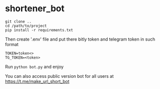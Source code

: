 # shortener_bot

```
git clone ..
cd /path/to/project
pip install -r requirements.txt
```

Then create '.env' file and put there bitly token and telegram token in such format
```
TOKEN=token<>
TG_TOKEN=<token>
```

Run `python bot.py` and enjoy 

You can also access public version bot for all users at https://t.me/make_url_short_bot
